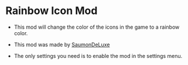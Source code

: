 # Rainbow Icon Mod
- This mod will change the color of the icons in the game to a rainbow color.

- This mod was made by [SaumonDeLuxe](https://github.com/shadowforce78)

- The only settings you need is to enable the mod in the settings menu.